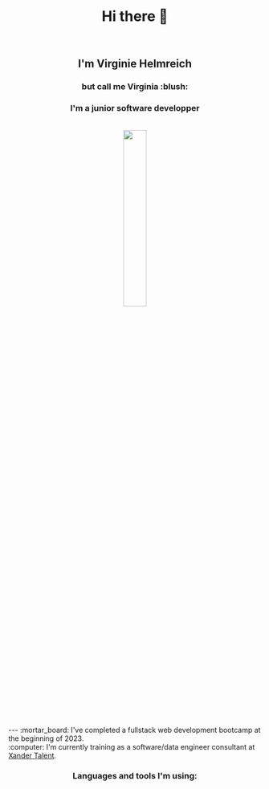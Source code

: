 <h1 align="center">Hi there 👋</h1>
<br>
<h2 align="center">I'm Virginie Helmreich</h2>
<h3 align="center">but call me Virginia :blush:</h3>
<h3 align="center">I'm a junior software developper</h3>
<br>
<div align="center">
  <img display="block" margin-left="auto" margin-right="auto" width="30%" src="https://media.licdn.com/dms/image/D4E03AQEy-3S_tPIvEg/profile-displayphoto-shrink_800_800/0/1686066464006?e=1703116800&v=beta&t=chYlel1d__oc7KeQkif4Sns3JgpUbqCgxG9ih9Hc9sI">
</div>
<br>
---
:mortar_board: I've completed a fullstack web development bootcamp at the beginning of 2023. <br>
:computer: I'm currently training as a software/data engineer consultant at <a href="url">Xander Talent</a></h4>.



<h3 align="center">Languages and tools I'm using:</h3>
<i class="fa-brands fa-html5" fa-lg></i>
<i class="fa-brands fa-css3-alt" style="color: #f8a32a;" fa-lg></i>
<i class="fa-brands fa-square-js" style="color: #eaec55;" fa-lg></i>




<!--
**virginiacodes/VirginiaCodes** is a ✨ _special_ ✨ repository because its `README.md` (this file) appears on your GitHub profile.

Here are some ideas to get you started:

- 🔭 I’m currently working on ...
- 🌱 I’m currently learning ...
- 👯 I’m looking to collaborate on ...
- 🤔 I’m looking for help with ...
- 💬 Ask me about ...
- 📫 How to reach me: ...
- 😄 Pronouns: ...
- ⚡ Fun fact: ...
-->

